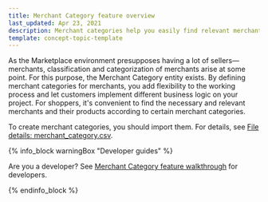 ```yaml
---
title: Merchant Category feature overview
last_updated: Apr 23, 2021
description: Merchant categories help you easily find relevant merchants.
template: concept-topic-template
---
```


As the Marketplace environment presupposes having a lot of sellers—merchants, classification and categorization of merchants arise at some point. For this purpose, the Merchant Category entity exists. By defining merchant categories for merchants, you add flexibility to the working process and let customers implement different business logic on your project.
For shoppers, it's convenient to find the necessary and relevant merchants and their products according to certain merchant categories.

To create merchant categories, you should import them. For details, see [File details: merchant_category.csv](/docs/marketplace/dev/data-import/{{page.version}}/file-details-merchant-category.csv.html).

{% info_block warningBox "Developer guides" %}

Are you a developer? See [Merchant Category feature walkthrough](/docs/marketplace/dev/feature-walkthroughs/{{page.version}}/merchant-category-feature-walkthrough.html) for developers.

{% endinfo_block %}
